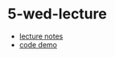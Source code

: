 5-wed-lecture
=============

 * [lecture notes](/week-3/5-wed-lecture/lecture-notes.md)
 * [code demo](/week-3/5-wed-lecture/code-demo)

